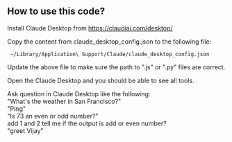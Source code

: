 ## How to use this code?

Install Claude Desktop from https://claudiai.com/desktop/ 

Copy the content from claude_desktop_config.json to the following file:
```
 ~/Library/Application\ Support/Claude/claude_desktop_config.json
```
 Update the above file to make sure the path to ".js" or ".py" files are correct.

Open the Claude Desktop and you should be able to see all tools. 

Ask question in Claude Desktop like the following:  
"What's the weather in San Francisco?"  
"Ping"  
"Is 73 an even or odd number?"  
add 1 and 2 tell me if the output is add or even number?  
"greet Vijay"